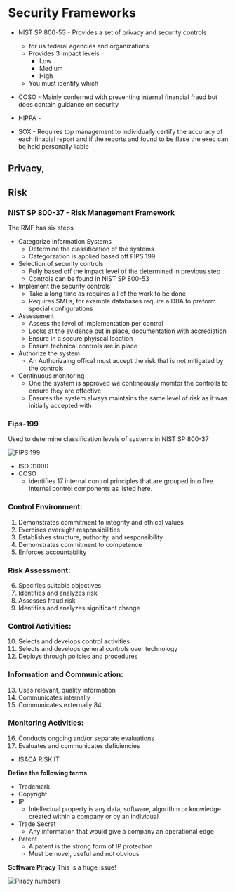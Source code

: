 # Security Frameworks

- NIST SP 800-53 - Provides a set of privacy and security controls
    - for us federal agencies and organizations
    - Provides 3 impact levels
        - Low
        - Medium
        - High
    - You must identify which      

- COSO - Mainly conferned with preventing internal financial fraud but does contain guidance on security
- HIPPA - 
- SOX - Requires top management to individually certify the accuracy of each finacial report and if the reports and found
to be flase the exec can be held personally liable 


## Privacy,

## Risk
### NIST SP 800-37 - Risk Management Framework

The RMF has six steps

- Categorize Information Systems
    - Determine the classification of the systems
    - Categorzation is applied based off FIPS 199
- Selection of security controls 
    - Fully based off the impact level of the determined in previous step
    - Controls can be found in NIST SP 800-53
- Implement the security controls
    - Take a long time as requires all of the work to be done
    - Requires SMEs, for example databases require a DBA to preform special configurations 
- Assessment
    - Assess the level of implementation per control
    - Looks at the evidence put in place, documentation with accrediation 
    - Ensure in a secure phyiscal location
    - Ensure technical controls are in place
- Authorize the system
    - An Authorizaing offical must accept the risk that is not mitigated by the controls
- Continuous monitoring
    - One the system is approved we contineously monitor the controlls to ensure they are effective
    - Ensures the system always maintains the same level of risk as it was initially accepted with
### Fips-199

Used to determine classification levels of systems in NIST SP 800-37


![FIPS 199](https://gyazo.com/4712f7210d654bcb15e1caa28a8d9db8.png)


- ISO 31000
- COSO
    -  identifies 17
internal control principles that are grouped into five internal control components as
listed here.
### Control Environment:
1. Demonstrates commitment to integrity and ethical values
2. Exercises oversight responsibilities
3. Establishes structure, authority, and responsibility
4. Demonstrates commitment to competence
5. Enforces accountability
### Risk Assessment:
6. Specifies suitable objectives
7. Identifies and analyzes risk
8. Assesses fraud risk
9. Identifies and analyzes significant change
### Control Activities:
10. Selects and develops control activities
11. Selects and develops general controls over technology
12. Deploys through policies and procedures
### Information and Communication:
13. Uses relevant, quality information
14. Communicates internally
15. Communicates externally
84
### Monitoring Activities:
16. Conducts ongoing and/or separate evaluations
17. Evaluates and communicates deficiencies
- ISACA RISK IT



**Define the following terms**
- Trademark
- Copyright
- IP
    - Intellectual property is any data, software, algorithm or knowledge created within a company or by an individual
- Trade Secret 
    - Any information that would give a company an operational edge
- Patent
    - A patent is the strong form of IP protection
    - Must be novel, useful and not obvious
    
**Software Piracy**
This is a huge issue!

![Piracy numbers](https://gyazo.com/aa8f441b52a8192d68184a7b717d3b0f.png)


    